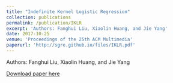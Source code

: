 ```yaml
---
title: "Indefinite Kernel Logistic Regression"
collection: publications
permalink: /publication/IKLR
excerpt: 'Authors: Fanghui Liu, Xiaolin Huang, and Jie Yang'
date: 2017-10-25
venue: 'Proceedings of the 25th ACM Multimedia'
paperurl: 'http://sgre.github.io/files/IKLR.pdf'
---
```

Authors: Fanghui Liu, Xiaolin Huang, and Jie Yang

[Download paper here](http://sgre.github.io/files/IKLR.pdf)

